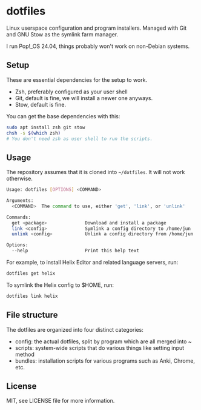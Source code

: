 # dotfiles

Linux userspace configuration and program installers. Managed with Git and GNU
Stow as the symlink farm manager.

I run Pop!_OS 24.04, things probably won't work on non-Debian systems.

## Setup

These are essential dependencies for the setup to work.

- Zsh, preferably configured as your user shell
- Git, default is fine, we will install a newer one anyways.
- Stow, default is fine.

You can get the base dependencies with this:

```bash
sudo apt install zsh git stow
chsh -s $(which zsh)
# You don't need zsh as user shell to run the scripts.
```

## Usage

The repository assumes that it is cloned into `~/dotfiles`. It will not work
otherwise.

```bash
Usage: dotfiles [OPTIONS] <COMMAND>

Arguments:
  <COMMAND>  The command to use, either 'get', 'link', or 'unlink'

Commands:
  get <package>              Download and install a package
  link <config>              Symlink a config directory to /home/jun
  unlink <config>            Unlink a config directory from /home/jun

Options:
  --help                     Print this help text
```

For example, to install Helix Editor and related language servers, run:

```bash
dotfiles get helix
```

To symlink the Helix config to $HOME, run:

```bash
dotfiles link helix
```

## File structure

The dotfiles are organized into four distinct categories:

- config: the actual dotfiles, split by program which are all merged into ~
- scripts: system-wide scripts that do various things like setting input method
- bundles: installation scripts for various programs such as Anki, Chrome, etc.

## License

MIT, see LICENSE file for more information.
